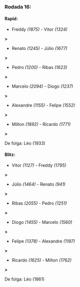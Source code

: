 ### Rodada 16:

#### Rapid:

* Freddy *(1875)*     -     Vitor *(1324)*

 **>** 
* Renato *(1245)*     -     Júlio *(1677)*

 **>** 
* Pedro *(1200)*     -     Ribas *(1623)*

 **>** 
* Marcelo *(2094)*     -     Diogo *(1237)*

 **>** 
* Alexandre *(1155)*     -     Felipe *(1552)*

 **>** 
* Milton *(1892)*     -     Ricardo *(1771)*

 **>** 

De folga: Léo (1933)

#### Blitz:

* Vitor *(1127)*     -     Freddy *(1795)*

 **>** 
* Júlio *(1464)*     -     Renato *(941)*

 **>** 
* Ribas *(2055)*     -     Pedro *(1251)*

 **>** 
* Diogo *(1455)*     -     Marcelo *(1560)*

 **>** 
* Felipe *(1378)*     -     Alexandre *(1197)*

 **>** 
* Ricardo *(1625)*     -     Milton *(1762)*

 **>** 

De folga: Léo (1861)

